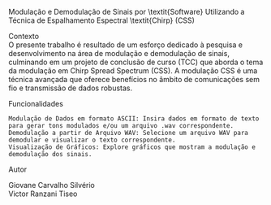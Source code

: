 Modulação e Demodulação de Sinais por \textit{Software} Utilizando a Técnica de Espalhamento Espectral \textit{Chirp} (CSS)

Contexto  
O presente trabalho é resultado de um esforço dedicado à pesquisa e desenvolvimento na área de modulação e demodulação de sinais, culminando em um projeto de conclusão de curso (TCC) que aborda o tema da modulação em Chirp Spread Spectrum (CSS). A modulação CSS é uma técnica avançada que oferece benefícios no âmbito de comunicações sem fio e transmissão de dados robustas.  

Funcionalidades

    Modulação de Dados em formato ASCII: Insira dados em formato de texto para gerar tons modulados e/ou um arquivo .wav correspondente.
    Demodulação a partir de Arquivo WAV: Selecione um arquivo WAV para demodular e visualizar o texto correspondente.
    Visualização de Gráficos: Explore gráficos que mostram a modulação e demodulação dos sinais.

Autor  

Giovane Carvalho Silvério  
Victor Ranzani Tiseo

